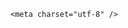 <!DOCTYPE html>
<html lang="zh-CN">

<head>
    
<title>乌方称偷运无人机进俄罗斯境内，摧毁41架俄战略轰炸机，俄军真有这么拉胯？这次损失有多惨重？_腾讯新闻</title>
<meta name="keywords" content="乌克兰_军事,俄罗斯_军事,轰炸机,战略轰炸机,俄军,乌军,军机,乌克兰,俄罗斯,无人机,摧毁41">
<meta name="description" content="总台记者6月1日获悉，乌克兰安全局内部人士消息称，乌克兰代号“蛛网”的特别行动历时18个月的策划和实施，成功摧毁41架俄军战略轰炸机。此次行动由泽连斯基亲自协调，安全局局长马柳克率队直接实施。知情人士透露，该行动在后勤保障方面极具挑战性：先通过秘密渠道向俄境内输送FPV无人机，后转运移动木制伪装装置。在俄境...">
<meta name="author" content="腾讯网">
<meta name="copyright" content="Copyright 1998 - 2025 Tencent. All Rights Reserved">
<meta property="og:type" content="news" />

<meta property="og:title" content="乌方称偷运无人机进俄罗斯境内，摧毁41架俄战略轰炸机，俄军真有这么拉胯？这次损失有多惨重？_腾讯新闻" />
<meta property="og:description" content="总台记者6月1日获悉，乌克兰安全局内部人士消息称，乌克兰代号“蛛网”的特别行动历时18个月的策划和实施，成功摧毁41架俄军战略轰炸机。此次行动由泽连斯基亲自协调，安全局局长马柳克率队直接实施。知情人士透露，该行动在后勤保障方面极具挑战性：先通过秘密渠道向俄境内输送FPV无人机，后转运移动木制伪装装置。在俄境..." />
<meta property="og:url" content="https://news.qq.com/rain/a/20250601Q079OX00" />
<meta property="og:image" content="https://inews.gtimg.com/news_ls/OyjMPVQ4rM59Lq-zaXMf5sbq8hT2Fn-sEFj8wQuwcr_OUAA_640330/0" />
<meta property="article:author" content="" />
<meta property="article:published_time" content="2025-06-02 09:12:56" />
<meta property="category" content="" />

    <meta charset="utf-8" />
<meta http-equiv="X-UA-Compatible" content="IE=Edge" />
<meta name="viewport" content="width=device-width, initial-scale=1, shrink-to-fit=no" />
<link rel="dns-prefetch" href="mat1.gtimg.com">
<link rel="dns-prefetch" href="i.news.qq.com">
<link rel="shortcut icon" href="https://mat1.gtimg.com/qqcdn/qqindex2021/favicon.ico">
<script nomodule="true" src="https://mat1.gtimg.com/qqcdn/qqindex2021/common-static/20240515201444/core3-37-1.min.js"></script>
<script>
  try {
    if (!window.IntersectionObserver) {
      var observerScript = document.createElement('script');
      observerScript.src = "https://mat1.gtimg.com/qqcdn/qqindex2021/common-static/20241024141058/intersection-observer-polyfill.js";
      document.head.appendChild(observerScript);
    }
  } catch (error) {}
</script>

<script>
  try {
    if (!Element.prototype.scrollTo) {
      var scrollScript = document.createElement('script');
      scrollScript.src = "https://mat1.gtimg.com/qqcdn/qqindex2021/common-static/20241025153001/scroll-behavior-polyfill.js";
      document.head.appendChild(scrollScript);
    }
  } catch (error) {}
</script>
<script>
  try {
    if ('scrollRestoration' in window.history) {
      window.history.scrollRestoration = 'manual';
    }
    window.isPcClient = Boolean(window.electron) && (
      window.navigator.userAgent.indexOf('pc-client') > 0 ||
      window.navigator.userAgent.indexOf('TencentNews') > 0
    );
  } catch {}
</script>
<script>
  try {
    if (window.isPcClient) {
      var bodyStyle = document.createElement('style');
      bodyStyle.innerText = 'body{ zoom: 0.95 }';
      document.head.appendChild(bodyStyle);
    }
  } catch {}
</script>
<script>
  window.DATA = {"FadCid":"","article_category":"85","copyright_wording_share":"免责声明","question_id":"","ret":0,"remarks":"","time":"2025-06-01 23:57:07","atype":232,"categoryrray":{"category_id":"85","sub_category_id":"745"},"channelEntryJumpType":1,"copyright_share":"本文来自腾讯新闻客户端创作者，不代表腾讯新闻的观点和立场。","news_app_recommend_status":4,"self_declare":{"declare":"个人观点，仅供参考"},"adInfo":{"openRelatedNewsAd":1,"openAds":1,"openAdsComment":1,"openAdsPhotos":1,"openAdsText":1},"attribute":{},"disableDeclare":1,"enableDiffusion":1,"likeInfo":0,"extra_property":{"FeedbackDetailDisableInsert":0,"zanSkinType":""},"id":"20250601Q079OX00","news_update_time":1748832148,"relate_extend_infos":{"title":"乌方透露对俄实施特别行动 摧毁41架俄战略轰炸机","url":"http://view.inews.qq.com/a/20250601A06T0Z00","abstract":"总台记者6月1日获悉，乌克兰安全局内部人士消息称，乌克兰代号“蛛网”的特别行动历时18个月的策划和实施，成功摧毁41架俄军战略轰炸机。此次行动由泽连斯基亲自协调，安全局局长马柳克率队直接实施。知情人士透露，该行动在后勤保障方面极具挑战性：先通过秘密渠道向俄境内输送FPV无人机，后转运移动木制伪装装置。在俄境...","id":"20250601A06T0Z00","imgURL":"https://inews.gtimg.com/news_ls/Owrj07V0bOpDBIAwWQQFT7UtgrDO7DXyCdnnxvBW4aPL0AA_640330/0","imgURLSmall":"https://inews.gtimg.com/news_ls/Owrj07V0bOpDBIAwWQQFT7UtgrDO7DXyCdnnxvBW4aPL0AA_150120/0","longTitle":"乌方透露对俄实施特别行动 摧毁41架俄战略轰炸机"},"ai_switch":true,"commentid":"","content_words_num":41,"emojiSwitch":1,"forbidCommentUpDown":0,"url":"https://view.inews.qq.com/a/20250601Q079OX00","answer_num":3,"all_long_pic":1,"detail_entry":{"is_orignal":1,"orignal_entry":1},"intro":"","isSensitive":0,"safe_cntl":{"close_all_ad":0,"close_all_rel":0,"close_global_news_sis":0,"close_share_pull":0,"emoticon_comment_mode":0,"close_all_emoticon_comment":0,"close_all_favorite":0,"close_comment_dislike":0,"close_relate_thing":0},"abstract":"","closeCommentBanner":0,"questionInfo":{"thumbnails_qqnews":["https://inews.gtimg.com/om_ls/O4t2ZwsFfmWV-qMkqAsGv0pPgLirqC-rXbZJ9PnYNjjKEAA_294195/0"],"title":"乌方称偷运无人机进俄罗斯境内，摧毁41架俄战略轰炸机，俄军真有这么拉胯？这次损失有多惨重？","url":"http://view.inews.qq.com/a/20250601Q079OX00","abstract":"","id":"20250601Q079OX00","longtitle":"乌方称摧毁41架俄战略轰炸机，俄军真有这么拉胯？损失有多惨重？","question_short_title":"乌方称偷运无人机进俄罗斯境内，摧毁41架俄战略轰炸机，俄军真有这么拉胯？这次损失有多惨重？","relate_extend_infos":[{"url":"https://view.inews.qq.com/a/20250601A06T0Z00","abstract":"总台记者6月1日获悉，乌克兰安全局内部人士消息称，乌克兰代号“蛛网”的特别行动历时18个月的策划和实施，成功摧毁41架俄军战略轰炸机。此次行动由泽连斯基亲自协调，安全局局长马柳克率队直接实施。知情人士透露，该行动在后勤保障方面极具挑战性：先通过秘密渠道向俄境内输送FPV无人机，后转运移动木制伪装装置。在俄境...","articletype":"0","id":"20250601A06T0Z00","longtitle":"乌方透露对俄实施特别行动 摧毁41架俄战略轰炸机","picShowType":"90092","thumbnails_qqnews":["https://inews.gtimg.com/news_ls/Owrj07V0bOpDBIAwWQQFT7UtgrDO7DXyCdnnxvBW4aPL0AA_294195/0"],"title":"乌方透露对俄实施特别行动 摧毁41架俄战略轰炸机"}]},"shareDesc":"腾讯新闻","is_deleted":0,"shareImg":"https://inews.gtimg.com/om_ls/O4t2ZwsFfmWV-qMkqAsGv0pPgLirqC-rXbZJ9PnYNjjKEAA_870492/0","surl":"https://view.inews.qq.com/a/20250601Q079OX00","card":{"vip_place":"left","vip_type":"30012","vip_type_new":"30012","liveInfo":{},"desc":"腾讯新闻问答课代表，结合当下热点新闻和网友热议，发现好问题，期待好回答。","update_frequency":"1970-01-01 08:00:00","uin":"ecbe89d289b6198c7996f16538ebc224f9","cpLevel":2,"chlid":"22983986","icon":"https://inews.gtimg.com/om_ls/OPBO91JgEbYG-O62jC2hCRA_yoydsA8oEANb87pxgNxKgAA_200200/0","vip_desc":"腾讯新闻问答课代表官方账号","vip_icon_night":"http://inews.gtimg.com/newsapp_ls/0/14876052067/0","vip_icon":"http://inews.gtimg.com/newsapp_ls/0/14876051701/0","suid":"8QMc339d5IQeuTzY5QN3","chlname":"问答课代表","msgEntry":1},"content":null,"emojiRelatedSwitch":1,"final_declare":["个人观点，仅供参考"],"iNewsRecommendLevel":1,"title":"乌方称偷运无人机进俄罗斯境内，摧毁41架俄战略轰炸机，俄军真有这么拉胯？这次损失有多惨重？","already_answer":false,"cms_id":"20250601Q079OX00","articleId":"20250602Q00DFU00","article_type":232,"tags":"","desc":"总台记者6月1日获悉，乌克兰安全局内部人士消息称，乌克兰代号“蛛网”的特别行动历时18个月的策划和实施，成功摧毁41架俄军战略轰炸机。此次行动由泽连斯基亲自协调，安全局局长马柳克率队直接实施。知情人士透露，该行动在后勤保障方面极具挑战性：先通过秘密渠道向俄境内输送FPV无人机，后转运移动木制伪装装置。在俄境...","videoArr":[]};
</script>
<script>
  window.channelInfo = {"channelConfig":{"channelNav":[{"_auto_id":"1","active_alien_img":"","alien_img":"","channel_id":"news_news_home","is_local":"0","link":"https://www.qq.com","name_cn":"首页","name_en":"home"},{"_auto_id":"2","active_alien_img":"","alien_img":"","channel_id":"news_news_top","is_local":"0","link":"","name_cn":"要闻","name_en":"news"},{"_auto_id":"4","active_alien_img":"","alien_img":"","channel_id":"news_news_bj","is_local":"1","link":"","name_cn":"北京","name_en":"bj"},{"_auto_id":"5","active_alien_img":"","alien_img":"","channel_id":"news_news_finance","is_local":"0","link":"","name_cn":"财经","name_en":"finance"},{"_auto_id":"6","active_alien_img":"","alien_img":"","channel_id":"news_news_tech","is_local":"0","link":"","name_cn":"科技","name_en":"tech"},{"_auto_id":"7","active_alien_img":"","alien_img":"","channel_id":"tv","is_local":"0","link":"https://v.qq.com/channel/tv/?ptag=qqnews","name_cn":"电视剧","name_en":"tv"},{"_auto_id":"8","active_alien_img":"","alien_img":"","channel_id":"news_news_qa","is_local":"0","link":"","name_cn":"热问","name_en":"qa"},{"_auto_id":"9","active_alien_img":"","alien_img":"","channel_id":"news_news_ent","is_local":"0","link":"","name_cn":"娱乐","name_en":"ent"},{"_auto_id":"10","active_alien_img":"","alien_img":"","channel_id":"variety","is_local":"0","link":"https://v.qq.com/channel/variety/?ptag=qqnews","name_cn":"综艺","name_en":"variety"},{"_auto_id":"11","active_alien_img":"","alien_img":"","channel_id":"news_news_sports","is_local":"0","link":"","name_cn":"体育","name_en":"sports"},{"_auto_id":"13","active_alien_img":"","alien_img":"","channel_id":"news_news_nba","is_local":"0","link":"","name_cn":"NBA","name_en":"nba"},{"_auto_id":"14","active_alien_img":"","alien_img":"","channel_id":"news_news_world","is_local":"0","link":"","name_cn":"国际","name_en":"world"},{"_auto_id":"15","active_alien_img":"","alien_img":"","channel_id":"news_news_mil","is_local":"0","link":"","name_cn":"军事","name_en":"milite"},{"_auto_id":"16","active_alien_img":"","alien_img":"","channel_id":"news_news_auto","is_local":"0","link":"","name_cn":"汽车","name_en":"auto"},{"_auto_id":"17","active_alien_img":"","alien_img":"","channel_id":"news_news_house","is_local":"0","link":"","name_cn":"房产","name_en":"house"},{"_auto_id":"18","active_alien_img":"","alien_img":"","channel_id":"news_news_edu","is_local":"0","link":"","name_cn":"教育","name_en":"edu"},{"_auto_id":"19","active_alien_img":"","alien_img":"","channel_id":"news_news_antip","is_local":"0","link":"","name_cn":"健康","name_en":"health"},{"_auto_id":"20","active_alien_img":"","alien_img":"","channel_id":"news_news_video","is_local":"0","link":"","name_cn":"视频","name_en":"video"},{"_auto_id":"21","active_alien_img":"","alien_img":"","channel_id":"news_news_game","is_local":"0","link":"","name_cn":"游戏","name_en":"games"},{"_auto_id":"22","active_alien_img":"","alien_img":"","channel_id":"news_news_nchupin","is_local":"0","link":"","name_cn":"眼界","name_en":"chupin"},{"_auto_id":"24","active_alien_img":"","alien_img":"","channel_id":"news_news_football","is_local":"0","link":"","name_cn":"足球","name_en":"football"},{"_auto_id":"25","active_alien_img":"","alien_img":"","channel_id":"news_news_kepu","is_local":"0","link":"","name_cn":"科学","name_en":"kepu"},{"_auto_id":"26","active_alien_img":"","alien_img":"","channel_id":"news_news_digi","is_local":"0","link":"","name_cn":"数码","name_en":"digi"},{"_auto_id":"28","active_alien_img":"","alien_img":"","channel_id":"ymzx","is_local":"0","link":"https://gamer.qq.com/v2/cloudgame/game/96897?ichannel=txxwpc0Ftxxwpc1","name_cn":"元梦之星","name_en":"news_news_ymzx"},{"_auto_id":"31","active_alien_img":"","alien_img":"","channel_id":"movie","is_local":"0","link":"https://v.qq.com/channel/movie/?ptag=qqnews","name_cn":"电影","name_en":"movie"},{"_auto_id":"32","active_alien_img":"","alien_img":"","channel_id":"news_news_esport","is_local":"0","link":"","name_cn":"电竞","name_en":"esport"},{"_auto_id":"34","active_alien_img":"","alien_img":"","channel_id":"news_news_history","is_local":"0","link":"","name_cn":"历史","name_en":"history"},{"_auto_id":"35","active_alien_img":"","alien_img":"","channel_id":"news_news_baby","is_local":"0","link":"","name_cn":"育儿","name_en":"baby"},{"_auto_id":"36","active_alien_img":"","alien_img":"","channel_id":"hbjy","is_local":"0","link":"https://gp.qq.com/act/a20250421mnqlx/news.shtml","name_cn":"和平精英","name_en":"news_news_hbjy"},{"_auto_id":"37","active_alien_img":"","alien_img":"","channel_id":"cloud_gamer","is_local":"0","link":"https://gamer.qq.com/?ichannel=txxwpc0Ftxxwpc1","name_cn":"云游戏","name_en":"cloud_gamer"},{"_auto_id":"38","active_alien_img":"","alien_img":"","channel_id":"news_news_lic","is_local":"0","link":"","name_cn":"理财","name_en":"finance_licai"},{"_auto_id":"39","active_alien_img":"","alien_img":"","channel_id":"news_news_istock","is_local":"0","link":"","name_cn":"股票","name_en":"finance_stock"},{"_auto_id":"40","active_alien_img":"","alien_img":"","channel_id":"ren_min_shi_pin","is_local":"0","link":"https://news.qq.com/omn/author/8QMd3Hld74cbujbY?tab=om_video","name_cn":"人民视频","name_en":"ren_min_shi_pin"},{"_auto_id":"41","active_alien_img":"","alien_img":"","channel_id":"news_news_weather","is_local":"0","link":"https://tianqi.qq.com/index.htm","name_cn":"天气","name_en":"weather"}]}};
</script>
<script>
  window.articleConfig = {"rightConfig":[{"_auto_id":"1","category_key":"default","modules":"{\"moduleList\":[{\"title\":\"精选视频\",\"id\":\"video_album\",\"videoType\":\"tag\",\"videoId\":\"aUepxrtchGM=\"},{\"title\":\"下载条\",\"id\":\"download_banner\",\"isSticky\":1},{\"title\":\"热点榜\",\"id\":\"hot_rank_list\",\"isSticky\":1},{\"title\":\"广告推广\",\"id\":\"ssp_ad_module\",\"category\":\"ad_ssp\",\"loid\":\"109\",\"isSticky\":1}]}"}],"tonglanAdConfig":[],"bottomConfig":[],"videoAdConfig":[],"rightGameConfig":[]};
</script>
<script src="https://mat1.gtimg.com/www/js/emonitor/custom_ed041a23.js" charset="utf-8"></script>
<script>
  try {
    window.emonitorIns = emonitor.create({
      name: 'newsqq_quesionArticle',
      atta: {
        name: 'newsqq',
      },
      mode: '007',
    });
  } catch (err) {
    console.warn(err);
  }
</script>
<link href="https://mat1.gtimg.com/qqcdn/qqindex2021/common-static/hel/qqnews-pc-dc_20250529072057/static/css/qa.css" rel="stylesheet">

<script>window.__HEL_PRESET_META__={"qqnews-pc-components":{"app":{"id":1366,"name":"qqnews-pc-components","app_group_name":"qqnews-pc-components","proj_ver":{"map":{},"utime":0},"online_version":"qqnews-pc-components_20250515055747","build_version":"qqnews-pc-components_20250529071843","update_at":"2025-05-29T11:19:37.000Z","desc":"set by [init], from container [formal.pc.dc.tj101014] worker [1]"},"version":{"sub_app_name":"qqnews-pc-components","sub_app_version":"qqnews-pc-components_20250529071843","src_map":{"webDirPath":"https://mat1.gtimg.com/qqcdn/qqindex2021/common-static/hel/qqnews-pc-components_20250529071843","htmlIndexSrc":"https://mat1.gtimg.com/qqcdn/qqindex2021/common-static/hel/qqnews-pc-components_20250529071843/index.html","extractMode":"all","iframeSrc":"","chunkCssSrcList":["https://mat1.gtimg.com/qqcdn/qqindex2021/common-static/hel/qqnews-pc-components_20250529071843/static/css/index.css"],"chunkJsSrcList":["https://mat1.gtimg.com/qqcdn/qqindex2021/common-static/hel/qqnews-pc-components_20250529071843/static/js/index.js"],"staticCssSrcList":[],"staticJsSrcList":["https://mat1.gtimg.com/qqcdn/qqindex2021/static/20231212123233/react.production.min.js","https://mat1.gtimg.com/qqcdn/qqindex2021/static/20231212123233/react-dom.production.min.js","https://mat1.gtimg.com/qqcdn/qqindex2021/common-static/hel/hel-base-v16.js"],"relativeCssSrcList":[],"relativeJsSrcList":[],"privCssSrcList":[],"srvModSrcList":[],"srvModSrcIndex":"","headAssetList":[{"tag":"staticScript","append":false,"attrs":{"src":"https://mat1.gtimg.com/qqcdn/qqindex2021/static/20231212123233/react.production.min.js"}},{"tag":"staticScript","append":false,"attrs":{"src":"https://mat1.gtimg.com/qqcdn/qqindex2021/static/20231212123233/react-dom.production.min.js"}},{"tag":"staticScript","append":false,"attrs":{"src":"https://mat1.gtimg.com/qqcdn/qqindex2021/common-static/hel/hel-base-v16.js"}},{"tag":"script","append":true,"attrs":{"src":"https://mat1.gtimg.com/qqcdn/qqindex2021/common-static/hel/qqnews-pc-components_20250529071843/static/js/index.js","defer":""}},{"tag":"link","append":true,"attrs":{"href":"https://mat1.gtimg.com/qqcdn/qqindex2021/common-static/hel/qqnews-pc-components_20250529071843/static/css/index.css","rel":"stylesheet"}}],"bodyAssetList":[]},"update_at":"2025-05-29T11:19:36.000Z","create_at":"2025-05-29T11:19:36.000Z","_worker_id":"1","_is_backup":true}}}</script>
<script>window.__VIEW_PATH__="question.ejs";</script>
</head>

<body id="dc-question-body">
  <div id="root"></div>
    <iframe style="display: none;" src="https://i.news.qq.com/web_backend/getWebPacUid"></iframe>
<script src="https://mat1.gtimg.com/qqcdn/qqindex2021/common-static/20240805160928/react.production.min.js"></script>
<script src="https://mat1.gtimg.com/qqcdn/qqindex2021/common-static/20240805160928/react-dom.production.min.js"></script>
<script src="https://mat1.gtimg.com/qqcdn/qqindex2021/common-static/20241018171503/universal-report.min.js"></script>
<script defer type="text/javascript" src="https://mat1.gtimg.com/qqcdn/qqindex2021/libs/barrier/aria.js?appid=9327b8b06379d9d1728bbfbe2025ef9c" charset="utf-8"></script>
<script defer src="https://t.captcha.qq.com/TCaptcha.js"></script>
<script>document.cookie="hel_err=;path=/;";</script>
<script src="https://mat1.gtimg.com/qqcdn/qqindex2021/common-static/hel/hel-base-v16.js"></script>
<script src="https://mat1.gtimg.com/qqcdn/qqindex2021/common-static/hel/qqnews-pc-hel-entry_20250117174052/static/js/index.js"></script>
<link rel="preload" href="https://mat1.gtimg.com/qqcdn/qqindex2021/common-static/hel/qqnews-pc-dc_20250529072057/static/js/qa.js" as="script">
<link rel="preload" href="https://mat1.gtimg.com/qqcdn/qqindex2021/common-static/hel/qqnews-pc-components_20250529071843/static/js/index.js" as="script">
<script>window.loadProject("https://mat1.gtimg.com/qqcdn/qqindex2021/common-static/hel/qqnews-pc-dc_20250529072057/static/js/qa.js");</script>
<iframe id="videoFrame" style="display: none;" src="https://video.qq.com/cookie/sync_qqnews.html"></iframe>
</body>

</html>
